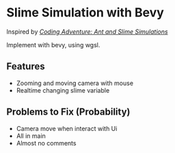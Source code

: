 # Slime Simulation with Bevy

Inspired by *[Coding Adventure: Ant and Slime Simulations](https://youtu.be/X-iSQQgOd1A)*

Implement with bevy, using wgsl.

## Features
- Zooming and moving camera with mouse
- Realtime changing slime variable

## Problems to Fix (Probability)
- Camera move when interact with Ui
- All in main
- Almost no comments
